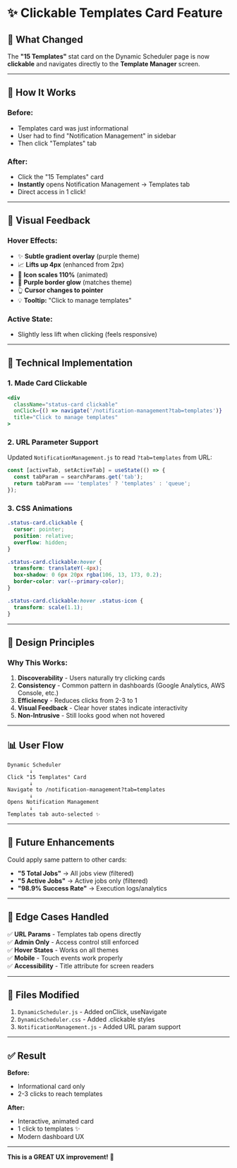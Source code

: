 # ✨ Clickable Templates Card Feature

## 🎯 What Changed

The **"15 Templates"** stat card on the Dynamic Scheduler page is now **clickable** and navigates directly to the **Template Manager** screen.

---

## 🚀 How It Works

### Before:
- Templates card was just informational
- User had to find "Notification Management" in sidebar
- Then click "Templates" tab

### After:
- Click the "15 Templates" card
- **Instantly** opens Notification Management → Templates tab
- Direct access in 1 click!

---

## 💅 Visual Feedback

### Hover Effects:
- ✨ **Subtle gradient overlay** (purple theme)
- 📈 **Lifts up 4px** (enhanced from 2px)
- 🎯 **Icon scales 110%** (animated)
- 💜 **Purple border glow** (matches theme)
- 👆 **Cursor changes to pointer**
- 💡 **Tooltip:** "Click to manage templates"

### Active State:
- Slightly less lift when clicking (feels responsive)

---

## 🔧 Technical Implementation

### 1. Made Card Clickable
```jsx
<div 
  className="status-card clickable" 
  onClick={() => navigate('/notification-management?tab=templates')}
  title="Click to manage templates"
>
```

### 2. URL Parameter Support
Updated `NotificationManagement.js` to read `?tab=templates` from URL:
```javascript
const [activeTab, setActiveTab] = useState(() => {
  const tabParam = searchParams.get('tab');
  return tabParam === 'templates' ? 'templates' : 'queue';
});
```

### 3. CSS Animations
```css
.status-card.clickable {
  cursor: pointer;
  position: relative;
  overflow: hidden;
}

.status-card.clickable:hover {
  transform: translateY(-4px);
  box-shadow: 0 6px 20px rgba(106, 13, 173, 0.2);
  border-color: var(--primary-color);
}

.status-card.clickable:hover .status-icon {
  transform: scale(1.1);
}
```

---

## 🎨 Design Principles

### Why This Works:

1. **Discoverability** - Users naturally try clicking cards
2. **Consistency** - Common pattern in dashboards (Google Analytics, AWS Console, etc.)
3. **Efficiency** - Reduces clicks from 2-3 to 1
4. **Visual Feedback** - Clear hover states indicate interactivity
5. **Non-Intrusive** - Still looks good when not hovered

---

## 📊 User Flow

```
Dynamic Scheduler
       ↓
Click "15 Templates" Card
       ↓
Navigate to /notification-management?tab=templates
       ↓
Opens Notification Management
       ↓
Templates tab auto-selected ✨
```

---

## 🔮 Future Enhancements

Could apply same pattern to other cards:
- **"5 Total Jobs"** → All jobs view (filtered)
- **"5 Active Jobs"** → Active jobs only (filtered)
- **"98.9% Success Rate"** → Execution logs/analytics

---

## 🐛 Edge Cases Handled

✅ **URL Params** - Templates tab opens directly  
✅ **Admin Only** - Access control still enforced  
✅ **Hover States** - Works on all themes  
✅ **Mobile** - Touch events work properly  
✅ **Accessibility** - Title attribute for screen readers  

---

## 📝 Files Modified

1. `DynamicScheduler.js` - Added onClick, useNavigate
2. `DynamicScheduler.css` - Added .clickable styles
3. `NotificationManagement.js` - Added URL param support

---

## ✅ Result

**Before:** 
- Informational card only
- 2-3 clicks to reach templates

**After:**
- Interactive, animated card
- 1 click to templates ✨
- Modern dashboard UX

---

**This is a GREAT UX improvement!** 🎉
